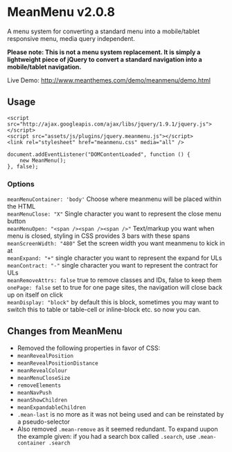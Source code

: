 # MeanMenu v2.0.8

A menu system for converting a standard menu into a mobile/tablet responsive menu, media query independent.

**Please note: This is not a menu system replacement. It is simply a lightweight piece of jQuery to convert a standard navigation into a mobile/tablet navigation.**


Live Demo:
<a href="http://www.meanthemes.com/demo/meanmenu/demo.html">http://www.meanthemes.com/demo/meanmenu/demo.html</a>

## Usage

    <script src="http://ajax.googleapis.com/ajax/libs/jquery/1.9.1/jquery.js"></script>
    <script src="assets/js/plugins/jquery.meanmenu.js"></script>
	<link rel="stylesheet" href="meanmenu.css" media="all" />

	document.addEventListener("DOMContentLoaded", function () {
		new MeanMenu();
	}, false);

### Options

`meanMenuContainer: 'body'` Choose where meanmenu will be placed within the HTML<br>
`meanMenuClose: "X"` Single character you want to represent the close menu button<br>
`meanMenuOpen: "<span /><span /><span />"` Text/markup you want when menu is closed, styling in CSS provides 3 bars with these spans<br>
`meanScreenWidth: "480"` Set the screen width you want meanmenu to kick in at<br>
`meanExpand: "+"` single character you want to represent the expand for ULs<br>
`meanContract: "-"` single character you want to represent the contract for ULs<br>
`meanRemoveAttrs: false` true to remove classes and IDs, false to keep them<br>
`onePage: false` set to true for one page sites, the navigation will close back up on itself on click<br>
`meanDisplay: "block"` by default this is block, sometimes you may want to switch this to table or table-cell or inline-block etc. so now you can.<br>

## Changes from MeanMenu
- Removed the following properties in favor of CSS:
 - `meanRevealPosition`
 - `meanRevealPositionDistance`
 - `meanRevealColour`
 - `meanMenuCloseSize`
 - `removeElements`
 - `meanNavPush`
 - `meanShowChildren`
 - `meanExpandableChildren`
- `.mean-last` is no more as it was not being used and can be reinstated by a pseudo-selector
- Also removed `.mean-remove` as it seemed redundant. To expand uupon the example given: if you had a search box called `.search`, use `.mean-container .search`
